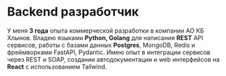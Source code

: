 # Backend разработчик

У меня **3 года** опыта коммерческой разработки в компании АО КБ Хлынов. Владею языками **Python, Golang** для написания **REST** API сервисов, работы с базами данных **Postgres**, MongoDB, Redis и фреймворками FastAPI, Pydantic. Имею опыт в интеграции сервисов через REST и SOAP, создании автодокументации и web интерфейсов на **React** с использованием Tailwind.

